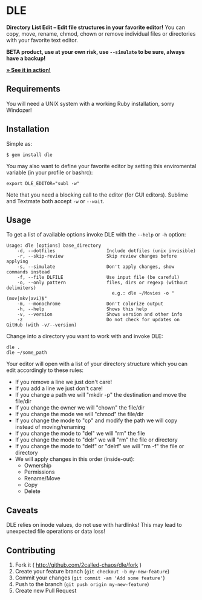 # DLE

**Directory List Edit – Edit file structures in your favorite editor!**
You can copy, move, rename, chmod, chown or remove individual files or directories with your favorite text editor.

**BETA product, use at your own risk, use `--simulate` to be sure, always have a backup!**

**[» See it in action!](https://www.youtube.com/watch?v=-xfnx3VQvNQ)**

## Requirements

You will need a UNIX system with a working Ruby installation, sorry Windozer!

## Installation

Simple as:

    $ gem install dle

You may also want to define your favorite editor by setting this enviromental variable (in your profile or bashrc):

    export DLE_EDITOR="subl -w"

Note that you need a blocking call to the editor (for GUI editors). Sublime and Textmate both accept `-w` or `--wait`.

## Usage

To get a list of available options invoke DLE with the `--help` or `-h` option:

    Usage: dle [options] base_directory
        -d, --dotfiles                   Include dotfiles (unix invisible)
        -r, --skip-review                Skip review changes before applying
        -s, --simulate                   Don't apply changes, show commands instead
        -f, --file DLFILE                Use input file (be careful)
        -o, --only pattern               files, dirs or regexp (without delimiters)
                                           e.g.: dle ~/Movies -o "(mov|mkv|avi)$"
        -m, --monochrome                 Don't colorize output
        -h, --help                       Shows this help
        -v, --version                    Shows version and other info
        -z                               Do not check for updates on GitHub (with -v/--version)

Change into a directory you want to work with and invoke DLE:

    dle .
    dle ~/some_path

Your editor will open with a list of your directory structure which you can edit accordingly to these rules:

  * If you remove a line we just don't care!
  * If you add a line we just don't care!
  * If you change a path we will "mkdir -p" the destination and move the file/dir
  * If you change the owner we will "chown" the file/dir
  * If you change the mode we will "chmod" the file/dir
  * If you change the mode to "cp" and modify the path we will copy instead of moving/renaming
  * If you change the mode to "del" we will "rm" the file
  * If you change the mode to "delr" we will "rm" the file or directory
  * If you change the mode to "delf" or "delrf" we will "rm -f" the file or directory
  * We will apply changes in this order (inside-out):
    * Ownership
    * Permissions
    * Rename/Move
    * Copy
    * Delete

## Caveats

DLE relies on inode values, do not use with hardlinks! This may lead to unexpected file operations or data loss!

## Contributing

1. Fork it ( http://github.com/2called-chaos/dle/fork )
2. Create your feature branch (`git checkout -b my-new-feature`)
3. Commit your changes (`git commit -am 'Add some feature'`)
4. Push to the branch (`git push origin my-new-feature`)
5. Create new Pull Request
